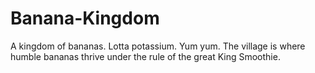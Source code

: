 # Banana-Kingdom
A kingdom of bananas. Lotta potassium. Yum yum.
The village is where humble bananas thrive under the rule of the great King Smoothie.
